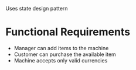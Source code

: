 Uses state design pattern
# Functional Requirements

- Manager can add items to the machine
- Customer can purchase the available item
- Machine accepts only valid currencies

